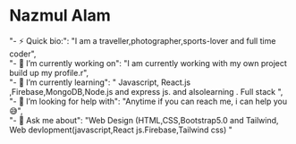 # Nazmul Alam
 "- ⚡ Quick bio:":                           "I am a traveller,photographer,sports-lover and full time coder", <br>
        "- 🔭 I’m currently working on":      "I am currently working with my own project build up my profile.r", <br>
        "- 🌱 I’m currently learning":        " Javascript, React.js ,Firebase,MongoDB,Node.js and express js. and alsolearning . Full stack ", <br>
        "- 🤔 I’m looking for help with":     "Anytime if you can reach me, i can help you 😅",<br>
        "- 💬 Ask me about":                  "Web Design (HTML,CSS,Bootstrap5.0 and Tailwind, Web devlopment(javascript,React js.Firebase,Tailwind css)  " <br>
```
